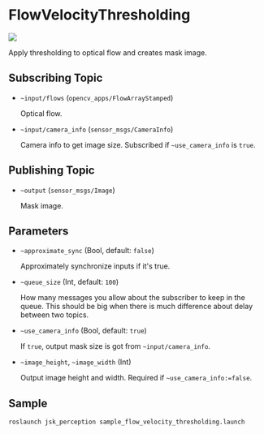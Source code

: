 # FlowVelocityThresholding

![](images/flow_velocity_thresholding.gif)

Apply thresholding to optical flow and creates mask image.


## Subscribing Topic

* `~input/flows` (`opencv_apps/FlowArrayStamped`)

  Optical flow.

* `~input/camera_info` (`sensor_msgs/CameraInfo`)

  Camera info to get image size. Subscribed if `~use_camera_info` is `true`.


## Publishing Topic

* `~output` (`sensor_msgs/Image`)

  Mask image.


## Parameters

* `~approximate_sync` (Bool, default: `false`)

  Approximately synchronize inputs if it's true.

* `~queue_size` (Int, default: `100`)

  How many messages you allow about the subscriber to keep in the queue.
  This should be big when there is much difference about delay between two topics.

* `~use_camera_info` (Bool, default: `true`)

  If `true`, output mask size is got from `~input/camera_info`.

* `~image_height`, `~image_width` (Int)

  Output image height and width.
  Required if `~use_camera_info:=false`.


## Sample

```bash
roslaunch jsk_perception sample_flow_velocity_thresholding.launch
```
